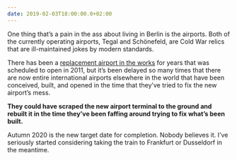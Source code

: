 ```yaml
---
date: 2019-02-03T18:00:00.0+02:00
---
```


One thing that’s a pain in the ass about living in Berlin is the airports. Both of the currently operating airports, Tegal and Schönefeld, are Cold War relics that are ill-maintained jokes by modern standards.

There has been a [replacement airport in the works](https://en.wikipedia.org/wiki/Berlin_Brandenburg_Airport) for years that was scheduled to open in 2011, but it’s been delayed so many times that there are now entire international airports elsewhere in the world that have been conceived, built, and opened in the time that they’ve tried to fix the new airport’s mess.

**They could have scraped the new airport terminal to the ground and rebuilt it in the time they’ve been faffing around trying to fix what’s been built.**

Autumn 2020 is the new target date for completion. Nobody believes it. I’ve seriously started considering taking the train to Frankfurt or Dusseldorf in the meantime.
